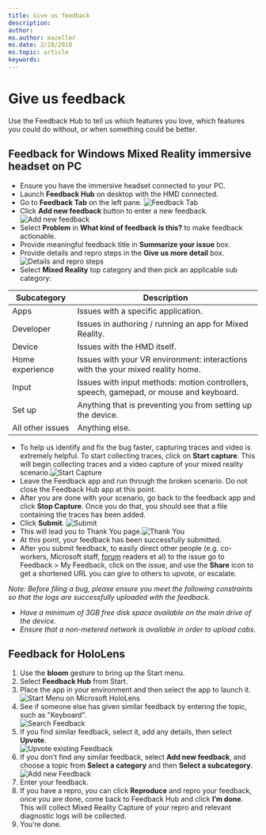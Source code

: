 ```yaml
---
title: Give us feedback
description: 
author: 
ms.author: mazeller
ms.date: 2/28/2018
ms.topic: article
keywords: 
---
```




# Give us feedback

Use the Feedback Hub to tell us which features you love, which features you could do without, or when something could be better.

## Feedback for Windows Mixed Reality immersive headset on PC
* Ensure you have the immersive headset connected to your PC.
* Launch **Feedback Hub** on desktop with the HMD connected.
* Go to **Feedback Tab** on the left pane. ![Feedback Tab](images/feedback1-600px.png)
* Click **Add new feedback** button to enter a new feedback.![Add new feedback](images/feedback2-600px.png)
* Select **Problem** in **What kind of feedback is this?** to make feedback actionable.
* Provide meaningful feedback title in **Summarize your issue** box.
* Provide details and repro steps in the **Give us more detail** box.![Details and repro steps](images/feedback3-600px.png)
* Select **Mixed Reality** top category and then pick an applicable sub category:

|  Subcategory  |  Description | 
|----------|----------|
|  Apps  |  Issues with a specific application. | 
|  Developer  |  Issues in authoring / running an app for Mixed Reality. | 
|  Device  |  Issues with the HMD itself. | 
|  Home experience  |  Issues with your VR environment: interactions with the your mixed reality home. | 
|  Input  |  Issues with input methods: motion controllers, speech, gamepad, or mouse and keyboard. | 
|  Set up  |  Anything that is preventing you from setting up the device. | 
|  All other issues  |  Anything else. | 
* To help us identify and fix the bug faster, capturing traces and video is extremely helpful. To start collecting traces, click on **Start capture**. This will begin collecting traces and a video capture of your mixed reality scenario.![Start Capture](images/feedback4-600px.png)
* Leave the Feedback app and run through the broken scenario. Do not close the Feedback Hub app at this point.
* After you are done with your scenario, go back to the feedback app and click **Stop Capture**. Once you do that, you should see that a file containing the traces has been added.
* Click **Submit**. ![Submit](images/feedback5-600px.png)
* This will lead you to Thank You page.![Thank You](images/feedback6-600px.png)
* At this point, your feedback has been successfully submitted.
* After you submit feedback, to easily direct other people (e.g. co-workers, Microsoft staff, [forum](https://forums.hololens.com/) readers et al) to the issue go to Feedback > My Feedback, click on the issue, and use the **Share** icon to get a shortened URL you can give to others to upvote, or escalate.

*Note: Before filing a bug, please ensure you meet the following constraints so that the logs are successfully uploaded with the feedback.*
* *Have a minimum of 3GB free disk space available on the main drive of the device.*
* *Ensure that a non-metered network is available in order to upload cabs.*



## Feedback for HoloLens
1. Use the **bloom** gesture to bring up the Start menu.
2. Select **Feedback Hub** from Start.
3. Place the app in your environment and then select the app to launch it. \
![Start Menu on Microsoft HoloLens](images/startmenu.jpg)
4. See if someone else has given similar feedback by entering the topic, such as "Keyboard". \
![Search Feedback](images/searchfeedback-500px.jpg)
5. If you find similar feedback, select it, add any details, then select **Upvote**. \
![Upvote existing Feedback](images/upvotefeedback-500px.jpg)
6. If you don’t find any similar feedback, select **Add new feedback**, and choose a topic from **Select a category** and then **Select a subcategory**. \
 ![Add new Feedback](images/addnewfeedback-500px.jpg)
7. Enter your feedback.
8. If you have a repro, you can click **Reproduce** and repro your feedback, once you are done, come back to Feedback Hub and click **I’m done**. This will collect Mixed Reality Capture of your repro and relevant diagnostic logs will be collected.
9. You’re done.